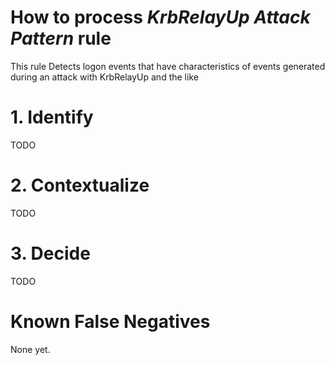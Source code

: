 # How to process *KrbRelayUp Attack Pattern* rule
This rule Detects logon events that have characteristics of events generated during an attack with KrbRelayUp and the like

# 1. Identify
TODO

# 2. Contextualize
TODO

# 3. Decide
TODO

# Known False Negatives
None yet.
